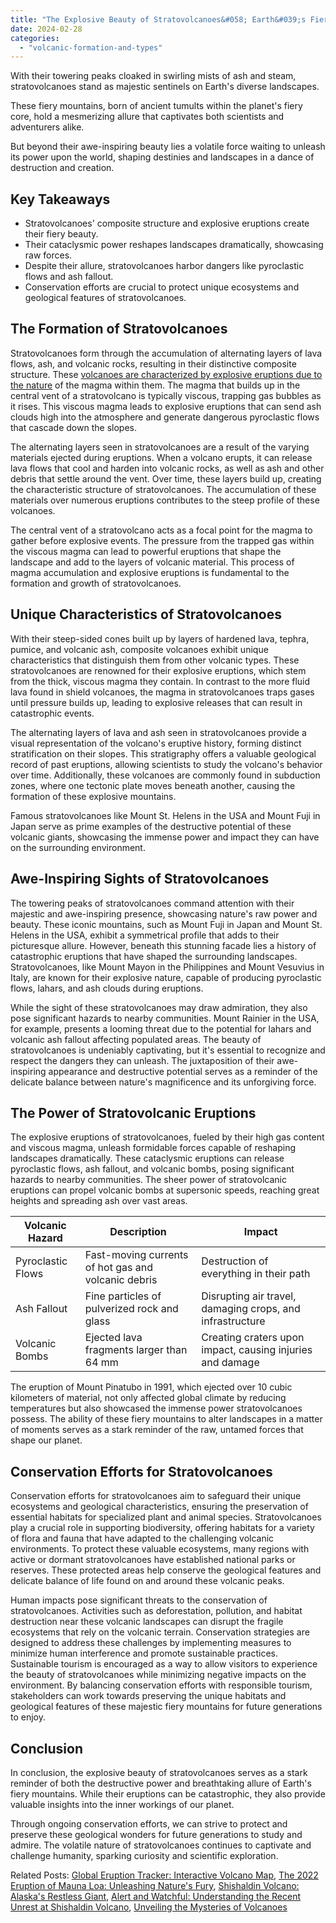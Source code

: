 ```yaml
---
title: "The Explosive Beauty of Stratovolcanoes&#058; Earth&#039;s Fiery Mountains"
date: 2024-02-28
categories: 
  - "volcanic-formation-and-types"
---
```


With their towering peaks cloaked in swirling mists of ash and steam, stratovolcanoes stand as majestic sentinels on Earth's diverse landscapes.

These fiery mountains, born of ancient tumults within the planet's fiery core, hold a mesmerizing allure that captivates both scientists and adventurers alike.

But beyond their awe-inspiring beauty lies a volatile force waiting to unleash its power upon the world, shaping destinies and landscapes in a dance of destruction and creation.

## Key Takeaways

- Stratovolcanoes' composite structure and explosive eruptions create their fiery beauty.
- Their cataclysmic power reshapes landscapes dramatically, showcasing raw forces.
- Despite their allure, stratovolcanoes harbor dangers like pyroclastic flows and ash fallout.
- Conservation efforts are crucial to protect unique ecosystems and geological features of stratovolcanoes.

## The Formation of Stratovolcanoes

Stratovolcanoes form through the accumulation of alternating layers of lava flows, ash, and volcanic rocks, resulting in their distinctive composite structure. These [volcanoes are characterized by explosive eruptions due to the nature](https://magmamatters.com/the-art-and-science-of-volcano-monitoring/ "The Art and Science of Volcano Monitoring") of the magma within them. The magma that builds up in the central vent of a stratovolcano is typically viscous, trapping gas bubbles as it rises. This viscous magma leads to explosive eruptions that can send ash clouds high into the atmosphere and generate dangerous pyroclastic flows that cascade down the slopes.

The alternating layers seen in stratovolcanoes are a result of the varying materials ejected during eruptions. When a volcano erupts, it can release lava flows that cool and harden into volcanic rocks, as well as ash and other debris that settle around the vent. Over time, these layers build up, creating the characteristic structure of stratovolcanoes. The accumulation of these materials over numerous eruptions contributes to the steep profile of these volcanoes.

The central vent of a stratovolcano acts as a focal point for the magma to gather before explosive events. The pressure from the trapped gas within the viscous magma can lead to powerful eruptions that shape the landscape and add to the layers of volcanic material. This process of magma accumulation and explosive eruptions is fundamental to the formation and growth of stratovolcanoes.

## Unique Characteristics of Stratovolcanoes

With their steep-sided cones built up by layers of hardened lava, tephra, pumice, and volcanic ash, composite volcanoes exhibit unique characteristics that distinguish them from other volcanic types. These stratovolcanoes are renowned for their explosive eruptions, which stem from the thick, viscous magma they contain. In contrast to the more fluid lava found in shield volcanoes, the magma in stratovolcanoes traps gases until pressure builds up, leading to explosive releases that can result in catastrophic events.

The alternating layers of lava and ash seen in stratovolcanoes provide a visual representation of the volcano's eruptive history, forming distinct stratification on their slopes. This stratigraphy offers a valuable geological record of past eruptions, allowing scientists to study the volcano's behavior over time. Additionally, these volcanoes are commonly found in subduction zones, where one tectonic plate moves beneath another, causing the formation of these explosive mountains.

Famous stratovolcanoes like Mount St. Helens in the USA and Mount Fuji in Japan serve as prime examples of the destructive potential of these volcanic giants, showcasing the immense power and impact they can have on the surrounding environment.

## Awe-Inspiring Sights of Stratovolcanoes

The towering peaks of stratovolcanoes command attention with their majestic and awe-inspiring presence, showcasing nature's raw power and beauty. These iconic mountains, such as Mount Fuji in Japan and Mount St. Helens in the USA, exhibit a symmetrical profile that adds to their picturesque allure. However, beneath this stunning facade lies a history of catastrophic eruptions that have shaped the surrounding landscapes. Stratovolcanoes, like Mount Mayon in the Philippines and Mount Vesuvius in Italy, are known for their explosive nature, capable of producing pyroclastic flows, lahars, and ash clouds during eruptions.

While the sight of these stratovolcanoes may draw admiration, they also pose significant hazards to nearby communities. Mount Rainier in the USA, for example, presents a looming threat due to the potential for lahars and volcanic ash fallout affecting populated areas. The beauty of stratovolcanoes is undeniably captivating, but it's essential to recognize and respect the dangers they can unleash. The juxtaposition of their awe-inspiring appearance and destructive potential serves as a reminder of the delicate balance between nature's magnificence and its unforgiving force.

## The Power of Stratovolcanic Eruptions

The explosive eruptions of stratovolcanoes, fueled by their high gas content and viscous magma, unleash formidable forces capable of reshaping landscapes dramatically. These cataclysmic eruptions can release pyroclastic flows, ash fallout, and volcanic bombs, posing significant hazards to nearby communities. The sheer power of stratovolcanic eruptions can propel volcanic bombs at supersonic speeds, reaching great heights and spreading ash over vast areas.

| Volcanic Hazard | Description | Impact |
| --- | --- | --- |
| Pyroclastic Flows | Fast-moving currents of hot gas and volcanic debris | Destruction of everything in their path |
| Ash Fallout | Fine particles of pulverized rock and glass | Disrupting air travel, damaging crops, and infrastructure |
| Volcanic Bombs | Ejected lava fragments larger than 64 mm | Creating craters upon impact, causing injuries and damage |

The eruption of Mount Pinatubo in 1991, which ejected over 10 cubic kilometers of material, not only affected global climate by reducing temperatures but also showcased the immense power stratovolcanoes possess. The ability of these fiery mountains to alter landscapes in a matter of moments serves as a stark reminder of the raw, untamed forces that shape our planet.

## Conservation Efforts for Stratovolcanoes

Conservation efforts for stratovolcanoes aim to safeguard their unique ecosystems and geological characteristics, ensuring the preservation of essential habitats for specialized plant and animal species. Stratovolcanoes play a crucial role in supporting biodiversity, offering habitats for a variety of flora and fauna that have adapted to the challenging volcanic environments. To protect these valuable ecosystems, many regions with active or dormant stratovolcanoes have established national parks or reserves. These protected areas help conserve the geological features and delicate balance of life found on and around these volcanic peaks.

Human impacts pose significant threats to the conservation of stratovolcanoes. Activities such as deforestation, pollution, and habitat destruction near these volcanic landscapes can disrupt the fragile ecosystems that rely on the volcanic terrain. Conservation strategies are designed to address these challenges by implementing measures to minimize human interference and promote sustainable practices. Sustainable tourism is encouraged as a way to allow visitors to experience the beauty of stratovolcanoes while minimizing negative impacts on the environment. By balancing conservation efforts with responsible tourism, stakeholders can work towards preserving the unique habitats and geological features of these majestic fiery mountains for future generations to enjoy.

## Conclusion

In conclusion, the explosive beauty of stratovolcanoes serves as a stark reminder of both the destructive power and breathtaking allure of Earth's fiery mountains. While their eruptions can be catastrophic, they also provide valuable insights into the inner workings of our planet.

Through ongoing conservation efforts, we can strive to protect and preserve these geological wonders for future generations to study and admire. The volatile nature of stratovolcanoes continues to captivate and challenge humanity, sparking curiosity and scientific exploration.

Related Posts: [Global Eruption Tracker: Interactive Volcano Map](https://magmamatters.com/global-eruption-tracker-interactive-volcano-map/), [The 2022 Eruption of Mauna Loa: Unleashing Nature's Fury](https://magmamatters.com/the-2022-eruption-of-mauna-loa-unleashing-natures-fury/), [Shishaldin Volcano: Alaska's Restless Giant](https://magmamatters.com/shishaldin-volcano-alaskas-restless-giant/), [Alert and Watchful: Understanding the Recent Unrest at Shishaldin Volcano](https://magmamatters.com/alert-and-watchful-understanding-the-recent-unrest-at-shishaldin-volcano/), [Unveiling the Mysteries of Volcanoes](https://magmamatters.com/unveiling-the-mysteries-of-volcanoes/)
